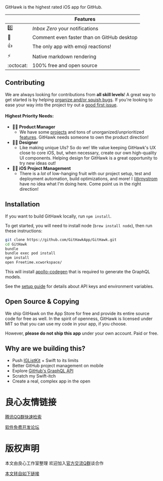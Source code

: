    
     

 
     
         
     
     
       
     
 

GitHawk is the highest rated iOS app for GitHub.

|         | Features  |
----------|-----------------
:zero: | _Inbox Zero_ your notifications
:pencil: | Comment even faster than on GitHub desktop
:thumbsup: | The only app with emoji reactions!
:zap: | Native markdown rendering
:octocat: | 100% free and open source

## Contributing

We are always looking for contributions from **all skill levels**! A great way to get started is by helping [organize and/or squish bugs](https://github.com/GitHawkApp/GitHawk/issues?utf8=✓&q=is%3Aissue+is%3Aopen+label%3A%22🐛+bug%22). If you're looking to ease your way into the project try out a [good first issue](https://github.com/GitHawkApp/GitHawk/issues?utf8=✓&q=is%3Aissue+is%3Aopen+label%3A%22✨+good+first+issue%22+).

#### Highest Priority Needs:

- 👩‍💼 **Product Manager**
  - We have some [projects](http://u.720life.cn/g/54145d0471d91890860f7f8463c03046c6516d6740d9f0b674d43a72c96d1a0e96dfb40feb223402076d7520bd450237) and tons of unorganized/unprioritized [features](https://github.com/GitHawkApp/GitHawk/issues?utf8=✓&q=is%3Aissue+is%3Aopen+label%3A%22🆕+feature+request%22+). GitHawk needs someone to own the product direction!
- 👩‍🎨 **Designer**
  - Like making unique UIs? So do we! We value keeping GitHawk's UX close to core iOS, but, when necessary, create our own high-quality UI components. Helping design for GitHawk is a great opportunity to try new ideas out!
- 👩‍💻 **iOS Project Management**
  - There is a _lot_ of low-hanging fruit with our project setup, test and deployment automation, build optimizations, and more! I ([@rnystrom](http://u.720life.cn/g/54145d0471d91890860f7f8463c0304627fbc78e530568ddf9856e2bcb1745ab) have no idea what I'm doing here. Come point us in the right direction!

## Installation

If you want to build GitHawk locally, run `npm install`.

To get started, you will need to install node (`brew install node`), then run these instructions:

```sh
git clone https://github.com/GitHawkApp/GitHawk.git
cd GitHawk
bundle
bundle exec pod install
npm install
open Freetime.xcworkspace/
```

This will install [apollo-codegen](http://u.720life.cn/g/54145d0471d91890860f7f8463c030465a07584cb11ae6f01985a98b12cd60f85762526f50db04739c4f5bd4403c6e37) that is required to generate the GraphQL models.

See the [setup guide](http://u.720life.cn/g/54145d0471d91890860f7f8463c03046c6516d6740d9f0b674d43a72c96d1a0ec000456e7534821f187a8ae90e4b73dfe9a658b4cdec1cc4a86b7e672b0512fd) for details about API keys and environment variables.

## Open Source & Copying

We ship GitHawk on the App Store for free and provide its entire source code for free as well. In the spirit of openness, GitHawk is licensed under MIT so that you can use my code in your app, if you choose.

However, **please do not ship this app** under your own account. Paid or free.

## Why are we building this?

- Push [IGListKit](http://u.720life.cn/g/1ede724c47261ecae4f9727bad2d7a6509faa56aa50586d0af68e8794e4e598a7c96325b44b71f45c41a398a8fe1e994) + Swift to its limits
- Better GitHub project management on mobile
- Explore [GitHub's GraphQL API](http://u.720life.cn/g/a69e8f5dba5b4106ccc3875c547b148421cbeec408ec74b2c8a742935cc27eeb)
- Scratch my Swift-itch
- Create a real, complex app in the open



 # 良心友情链接

[腾讯QQ群快速检索](http://u.720life.cn/s/8cf73f7c)

[软件免费开发论坛](http://u.720life.cn/s/bbb01dc0)

# 版权声明 

本文由良心工作室整理 欢迎加入[官方交流Q群](https://u.720life.cn/s/f2316816)谈合作

[本文转自如下链接](http://u.720life.cn/g/2e71d0f0a5c601172267ba20d3a43c6e43a3a1ede8e9fca9d07a6666393cfaf866420c887245868f3618384bda6129c933d3e4d737b252ebc06a620b61b0a9ca)